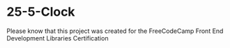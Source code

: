 # 25-5-Clock
Please know that this project was created for the FreeCodeCamp Front End Development Libraries Certification
